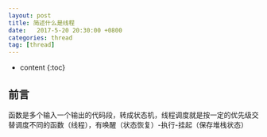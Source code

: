 ```yaml
---
layout: post
title: 简述什么是线程
date:   2017-5-20 20:30:00 +0800
categories: thread 
tag: [thread]
---
```


* content
{:toc}
 
## 前言

函数是多个输入一个输出的代码段，转成状态机，线程调度就是按一定的优先级交替调度不同的函数（线程），有唤醒（状态恢复）-执行-挂起（保存堆栈状态）